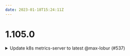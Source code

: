 ```yaml
---
date: 2023-01-18T15:24:11Z
---
```


# 1.105.0

<details>
  <summary>Update k8s metrics-server to latest @max-lobur (#537)</summary>

  

### what
Upgrade metrics-server
Tested on k8s 1.24 via `kubectl get --raw "/apis/metrics.k8s.io/v1beta1/nodes"`

### why
* The previous one was so old that bitnami has even removed the chart.




</details>